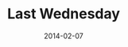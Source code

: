 ---
layout: media
category: media
series: "Power To Change"
title: "Last Wednesday"
date: 2014-02-07
description: "Last Wednesday - Oakley"
video: "https://s3.amazonaws.com/crossroadsvideomessages/012914_lw_oakley.mp4"
video-poster: "https://www.crossroads.net/uploadedfiles/012914_lw_still.jpg"
---